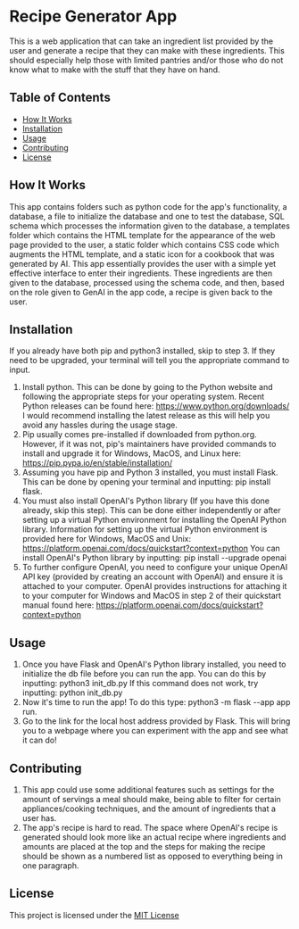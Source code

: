 # Recipe Generator App 
This is a web application that can take an ingredient list provided by the user and generate a recipe that they can make with these ingredients. This should especially help those with limited pantries and/or those who do not know what to make with the stuff that they have on hand.
## Table of Contents 
- [How It Works](#how-it-works)
- [Installation](#installation)
- [Usage](#usage)
- [Contributing](#contributing)
- [License](#license)
## How It Works 
This app contains folders such as python code for the app's functionality, a database, a file to initialize the database and one to test the database, SQL schema which processes the information given to the database, a templates folder which contains the HTML template for the appearance of the web page provided to the user, a static folder which contains CSS code which augments the HTML template, and a static icon for a cookbook that was generated by AI. This app essentially provides the user with a simple yet effective interface to enter their ingredients. These ingredients are then given to the database, processed using the schema code, and then, based on the role given to GenAI in the app code, a recipe is given back to the user.
## Installation 
If you already have both pip and python3 installed, skip to step 3. If they need to be upgraded, your terminal will tell you the appropriate command to input. 
1. Install python. This can be done by going to the Python website and following the appropriate steps for your operating system. Recent Python releases can be found here: https://www.python.org/downloads/ 
I would recommend installing the latest release as this will help you avoid any hassles during the usage stage. 
2. Pip usually comes pre-installed if downloaded from python.org. However, if it was not, pip's maintainers have provided commands to install and upgrade it for Windows, MacOS, and Linux here: https://pip.pypa.io/en/stable/installation/
3.  Assuming you have pip and Python 3 installed, you must install Flask. This can be done by opening your terminal and inputting: 
pip install flask. 
4. You must also install OpenAI's Python library (If you have this done already, skip this step). This can be done either independently or after setting up a virtual Python environment for installing the OpenAI Python library. Information for setting up the virtual Python environment is provided here for Windows, MacOS and Unix: https://platform.openai.com/docs/quickstart?context=python 
You can install OpenAI's Python library by inputting: 
pip install --upgrade openai 
5. To further configure OpenAI, you need to configure your unique OpenAI API key (provided by creating an account with OpenAI) and ensure it is attached to your computer. OpenAI provides instructions for attaching it to your computer for Windows and MacOS in step 2 of their quickstart manual found here: https://platform.openai.com/docs/quickstart?context=python  
## Usage  
1. Once you have Flask and OpenAI's Python library installed, you need to initialize the db file before you can run the app. You can do this by inputting: python3 init_db.py 
If this command does not work, try inputting: 
python init_db.py
2. Now it's time to run the app! To do this type: 
python3 -m flask --app app run. 
3. Go to the link for the local host address provided by Flask. This will bring you to a webpage where you can experiment with the app and see what it can do!
## Contributing  
1. This app could use some additional features such as settings for the amount of servings a meal should make, being able to filter for certain appliances/cooking techniques, and the amount of ingredients that a user has. 
2. The app's recipe is hard to read. The space where OpenAI's recipe is generated should look more like an actual recipe where ingredients and amounts are placed at the top and the steps for making the recipe should be shown as a numbered list as opposed to everything being in one paragraph.
## License 
This project is licensed under the [MIT License](License) 

